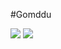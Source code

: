#Gomddu

<img src="https://img.shields.io/github/followers/Gomddu?style=social">

<img src="https://img.shields.io/badge/Android-3DDC84?style=flat-square&logo=Android&logoColor=white"/>
